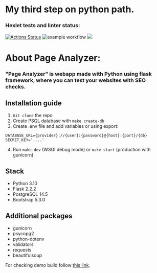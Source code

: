 # My third step on python path.

### Hexlet tests and linter status:
[![Actions Status](https://github.com/MarsBroshok96/python-project-83/workflows/hexlet-check/badge.svg)](https://github.com/MarsBroshok96/python-project-83/actions) ![example workflow](https://github.com/MarsBroshok96/python-project-83/actions/workflows/flake8.yml/badge.svg)
<a href="https://codeclimate.com/github/MarsBroshok96/python-project-83/maintainability"><img src="https://api.codeclimate.com/v1/badges/997956865d8d893bff1d/maintainability" /></a>

# About Page Analyzer:

### "Page Analyzer" is webapp made with Python using flask framework, where you can test your websites with SEO checks.

## Installation guide

1. `Git clone` the repo
2. Create PSQL database with `make create-db`
3. Create .env file and add variables or using export:

`DATABASE_URL={provider}://{user}:{password}@{host}:{port}/{db}`
`SECRET_KEY='....'`

4. Run `make dev` (WSGI debug mode) or `make start` (production with gunicorn)


## Stack

+ Python 3.10
+ Flask 2.2.2
+ PostgreSQL 14.5
+ Bootstrap 5.3.0

## Additional packages

+ gunicorn
+ psycopg2
+ python-dotenv
+ validators
+ requests
+ beautifulsoup

For checking demo build follow [this link](https://marspageanalyzer.up.railway.app/).
